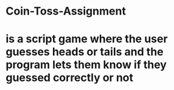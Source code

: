 # Coin-Toss-Assignment
# is a script game where the user guesses heads or tails and the program lets them know if they guessed correctly or not
